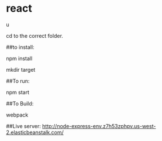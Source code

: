 # react

u

cd to the correct folder.

##to install:

npm install

mkdir target

##To run:

npm start

##To Build:

webpack

##Live server:
http://node-express-env.z7h53zphpv.us-west-2.elasticbeanstalk.com/